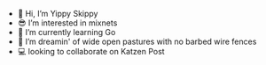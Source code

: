 - 🐐 Hi, I’m Yippy Skippy
- 😎 I’m interested in mixnets
- 🌱 I’m currently learning Go
- 💞️ I’m dreamin' of wide open pastures with no barbed wire fences
- 💻 looking to collaborate on Katzen Post

<!---
yippyskippy/yippyskippy is a ✨ special ✨ repository because its `README.md` (this file) appears on your GitHub profile.
You can click the Preview link to take a look at your changes.
--->
